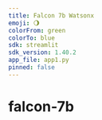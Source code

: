 ```yaml
---
title: Falcon 7b Watsonx
emoji: 🌖
colorFrom: green
colorTo: blue
sdk: streamlit
sdk_version: 1.40.2
app_file: app1.py
pinned: false
---
```

# falcon-7b
